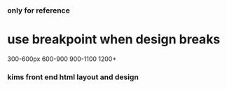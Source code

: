 ### only for reference

# use breakpoint when design breaks

300-600px
600-900
900-1100
1200+

### kims front end html layout and design
